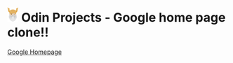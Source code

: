 # <img src="images/odin-logo.svg" alt="" width="25">  Odin Projects - Google home page clone!!
<a href="https://top-proj.netlify.app/">Google Homepage</a>
